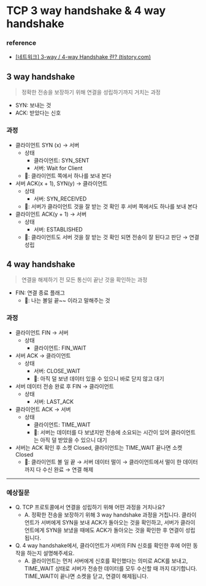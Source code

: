 # TCP 3 way handshake & 4 way handshake

### 

### reference

- [[네트워크] 3-way / 4-way Handshake 란? (tistory.com)](https://bangu4.tistory.com/74)



## 3 way handshake

> 정확한 전송을 보장하기 위해 연결을 성립하기까지 거치는 과정

- SYN: 보내는 것
- ACK: 받았다는 신호

### 

### 과정

- 클라이언트 SYN (x) → 서버
  - 상태
    - 클라이언트: SYN_SENT
    - 서버: Wait for Client
  - 🧠: 클라이언트 쪽에서 하나를 보내 본다
- 서버 ACK(x + 1), SYN(y) → 클라이언트
  - 상태
    - 서버: SYN_RECEIVED
  - 🧠: 서버가 클라이언트 것을 잘 받는 것 확인 후 서버 쪽에서도 하나를 보내 본다
- 클라이언트 ACK(y + 1) → 서버
  - 상태
    - 서버: ESTABLISHED
  - 🧠: 클라이언트도 서버 것을 잘 받는 것 확인 되면 전송이 잘 된다고 판단 → 연결 성립

## 4 way handshake

> 연결을 해제하기 전 모든 통신이 끝난 것을 확인하는 과정

- FIN: 연결 종료 플래그
  - 🧠: 나는 볼일 끝~~ 이라고 말해주는 것

### 

### 과정

- 클라이언트 FIN → 서버
  - 상태
    - 클라이언트: FIN_WAIT
- 서버 ACK → 클라이언트
  - 상태
    - 서버: CLOSE_WAIT
    - 🧠: 아직 덜 보낸 데이터 있을 수 있으니 바로 닫지 않고 대기
- 서버 데이터 전송 완료 후 FIN → 클라이언트
  - 상태
    - 서버: LAST_ACK
- 클라이언트 ACK → 서버
  - 상태
    - 클라이언트: TIME_WAIT
    - 🧠: 서버는 데이터를 다 보냈지만 전송에 소요되는 시간이 있어 클라이언트는 아직 덜 받았을 수 있으니 대기
- 서버는 ACK 확인 후 소켓 Closed, 클라이언트는 TIME_WAIT 끝나면 소켓 Closed
  - 🧠: 클라이언트 볼 일 끝 → 서버 데이터 떨이 → 클라이언트에서 떨이 한 데이터까지 다 수신 완료 → 연결 해제



---



### 예상질문

- Q. TCP 프로토콜에서 연결을 성립하기 위해 어떤 과정을 거치나요?
  - A. 정확한 전송을 보장하기 위해 3 way handshake 과정을 거칩니다. 클라이언트가 서버에게 SYN을 보내 ACK가 돌아오는 것을 확인하고, 서버가 클라이언트에게 SYN을 보냈을 때에도 ACK가 돌아오는 것을 확인한 후 연결이 성립됩니다.
- Q. 4 way handshake에서, 클라이언트가 서버의 FIN 신호를 확인한 후에 어떤 동작을 하는지 설명해주세요.
  - A. 클라이언트는 먼저 서버에게 신호를 확인했다는 의미로 ACK를 보내고, TIME_WAIT 상태로 서버가 전송한 데이터를 모두 수신할 때 까지 대기합니다. TIME_WAIT이 끝나면 소켓을 닫고, 연결이 해제됩니다.
